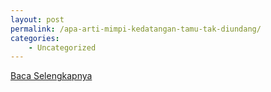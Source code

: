 ```yaml
---
layout: post
permalink: /apa-arti-mimpi-kedatangan-tamu-tak-diundang/
categories:
    - Uncategorized
---
```


[Baca Selengkapnya](/01)